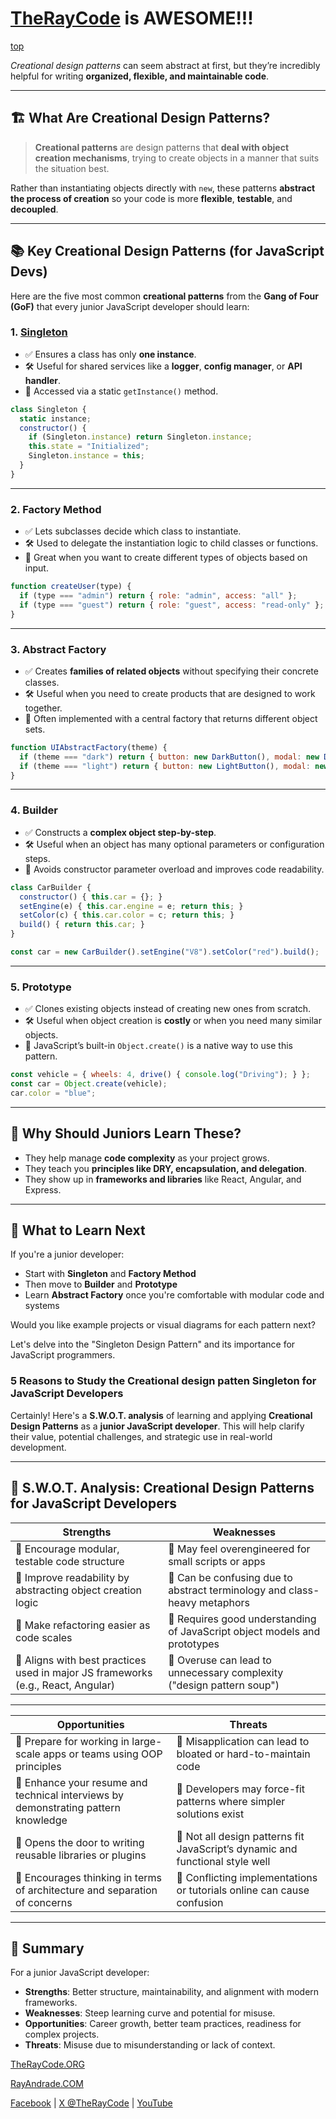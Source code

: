 # [TheRayCode](../../../README.md) is AWESOME!!!

[top](../README.md)

 *Creational design patterns* can seem abstract at first, but they’re incredibly helpful for writing **organized, flexible, and maintainable code**.

---

## 🏗️ What Are Creational Design Patterns?

> **Creational patterns** are design patterns that **deal with object creation mechanisms**, trying to create objects in a manner that suits the situation best.

Rather than instantiating objects directly with `new`, these patterns **abstract the process of creation** so your code is more **flexible**, **testable**, and **decoupled**.

---

## 📚 Key Creational Design Patterns (for JavaScript Devs)

Here are the five most common **creational patterns** from the **Gang of Four (GoF)** that every junior JavaScript developer should learn:

### 1.  [**Singleton**](./Singleton/README.md) 

* ✅ Ensures a class has only **one instance**.
* 🛠 Useful for shared services like a **logger**, **config manager**, or **API handler**.
* 🔑 Accessed via a static `getInstance()` method.

```javascript
class Singleton {
  static instance;
  constructor() {
    if (Singleton.instance) return Singleton.instance;
    this.state = "Initialized";
    Singleton.instance = this;
  }
}
```

---

### 2. **Factory Method**

* ✅ Lets subclasses decide which class to instantiate.
* 🛠 Used to delegate the instantiation logic to child classes or functions.
* 🔑 Great when you want to create different types of objects based on input.

```javascript
function createUser(type) {
  if (type === "admin") return { role: "admin", access: "all" };
  if (type === "guest") return { role: "guest", access: "read-only" };
}
```

---

### 3. **Abstract Factory**

* ✅ Creates **families of related objects** without specifying their concrete classes.
* 🛠 Useful when you need to create products that are designed to work together.
* 🔑 Often implemented with a central factory that returns different object sets.

```javascript
function UIAbstractFactory(theme) {
  if (theme === "dark") return { button: new DarkButton(), modal: new DarkModal() };
  if (theme === "light") return { button: new LightButton(), modal: new LightModal() };
}
```

---

### 4. **Builder**

* ✅ Constructs a **complex object step-by-step**.
* 🛠 Useful when an object has many optional parameters or configuration steps.
* 🔑 Avoids constructor parameter overload and improves code readability.

```javascript
class CarBuilder {
  constructor() { this.car = {}; }
  setEngine(e) { this.car.engine = e; return this; }
  setColor(c) { this.car.color = c; return this; }
  build() { return this.car; }
}

const car = new CarBuilder().setEngine("V8").setColor("red").build();
```

---

### 5. **Prototype**

* ✅ Clones existing objects instead of creating new ones from scratch.
* 🛠 Useful when object creation is **costly** or when you need many similar objects.
* 🔑 JavaScript’s built-in `Object.create()` is a native way to use this pattern.

```javascript
const vehicle = { wheels: 4, drive() { console.log("Driving"); } };
const car = Object.create(vehicle);
car.color = "blue";
```

---

## 🧠 Why Should Juniors Learn These?

* They help manage **code complexity** as your project grows.
* They teach you **principles like DRY, encapsulation, and delegation**.
* They show up in **frameworks and libraries** like React, Angular, and Express.

---

## 🧭 What to Learn Next

If you're a junior developer:

* Start with **Singleton** and **Factory Method**
* Then move to **Builder** and **Prototype**
* Learn **Abstract Factory** once you're comfortable with modular code and systems

Would you like example projects or visual diagrams for each pattern next?



Let's delve into the "Singleton Design Pattern" and its importance for JavaScript programmers.

### **5 Reasons to Study the Creational design patten Singleton for JavaScript Developers**

Certainly! Here's a **S.W\.O.T. analysis** of learning and applying **Creational Design Patterns** as a **junior JavaScript developer**. This will help clarify their value, potential challenges, and strategic use in real-world development.

---

## 🧠 **S.W\.O.T. Analysis: Creational Design Patterns for JavaScript Developers**

| **S**trengths                                                                    | **W**eaknesses                                                            |
| -------------------------------------------------------------------------------- | ------------------------------------------------------------------------- |
| 🔹 Encourage modular, testable code structure                                    | 🔹 May feel overengineered for small scripts or apps                      |
| 🔹 Improve readability by abstracting object creation logic                      | 🔹 Can be confusing due to abstract terminology and class-heavy metaphors |
| 🔹 Make refactoring easier as code scales                                        | 🔹 Requires good understanding of JavaScript object models and prototypes |
| 🔹 Aligns with best practices used in major JS frameworks (e.g., React, Angular) | 🔹 Overuse can lead to unnecessary complexity ("design pattern soup")     |

---

| **O**pportunities                                                                  | **T**hreats                                                                   |
| ---------------------------------------------------------------------------------- | ----------------------------------------------------------------------------- |
| 🔹 Prepare for working in large-scale apps or teams using OOP principles           | 🔹 Misapplication can lead to bloated or hard-to-maintain code                |
| 🔹 Enhance your resume and technical interviews by demonstrating pattern knowledge | 🔹 Developers may force-fit patterns where simpler solutions exist            |
| 🔹 Opens the door to writing reusable libraries or plugins                         | 🔹 Not all design patterns fit JavaScript’s dynamic and functional style well |
| 🔹 Encourages thinking in terms of architecture and separation of concerns         | 🔹 Conflicting implementations or tutorials online can cause confusion        |

---

## 🎯 Summary

For a junior JavaScript developer:

* **Strengths**: Better structure, maintainability, and alignment with modern frameworks.
* **Weaknesses**: Steep learning curve and potential for misuse.
* **Opportunities**: Career growth, better team practices, readiness for complex projects.
* **Threats**: Misuse due to misunderstanding or lack of context.


[TheRayCode.ORG](https://www.TheRayCode.org)  

[RayAndrade.COM](https://www.RayAndrade.com)

[Facebook](https://www.facebook.com@TheRayCode/) | [X @TheRayCode](https://www.x.com@TheRayCode/) | [YouTube](https://www.youtube.com@TheRayCode/)


